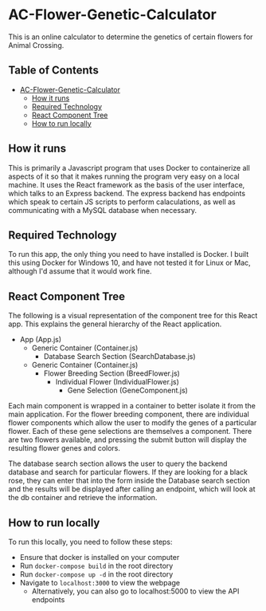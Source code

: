 # AC-Flower-Genetic-Calculator

This is an online calculator to determine the genetics of certain flowers for Animal Crossing.

## Table of Contents <!-- omit in toc -->

- [AC-Flower-Genetic-Calculator](#ac-flower-genetic-calculator)
  - [How it runs](#how-it-runs)
  - [Required Technology](#required-technology)
  - [React Component Tree](#react-component-tree)
  - [How to run locally](#how-to-run-locally)

## How it runs

This is primarily a Javascript program that uses Docker to containerize all aspects of it so that it makes running the program very easy on a local machine. It uses the React framework as the basis of the user interface, which talks to an Express backend. The express backend has endpoints which speak to certain JS scripts to perform calaculations, as well as communicating with a MySQL database when necessary.

## Required Technology

To run this app, the only thing you need to have installed is Docker. I built this using Docker for Windows 10, and have not tested it for Linux or Mac, although I'd assume that it would work fine.

## React Component Tree

The following is a visual representation of the component tree for this React app. This explains the general hierarchy of the React application.

- App (App.js)
  - Generic Container (Container.js)
    - Database Search Section (SearchDatabase.js)
  - Generic Container (Container.js)
    - Flower Breeding Section (BreedFlower.js)
      - Individual Flower (IndividualFlower.js)
        - Gene Selection (GeneComponent.js)

Each main component is wrapped in a container to better isolate it from the main application. For the flower breeding component, there are individual flower components which allow the user to modify the genes of a particular flower. Each of these gene selections are themselves a component. There are two flowers available, and pressing the submit button will display the resulting flower genes and colors.

The database search section allows the user to query the backend database and search for particular flowers. If they are looking for a black rose, they can enter that into the form inside the Database search section and the results will be displayed after calling an endpoint, which will look at the db container and retrieve the information.

## How to run locally

To run this locally, you need to follow these steps:

- Ensure that docker is installed on your computer
- Run `docker-compose build` in the root directory
- Run `docker-compose up -d` in the root directory
- Navigate to `localhost:3000` to view the webpage
  - Alternatively, you can also go to localhost:5000 to view the API endpoints
